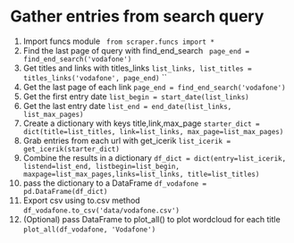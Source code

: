 # Gather entries from search query
1. Import funcs module ``` from scraper.funcs import *```
2. Find the last page of query with find_end_search ``` page_end = find_end_search('vodafone')```
3. Get titles and links with titles_links ```list_links, list_titles = titles_links('vodafone', page_end)```
``
4. Get the last page of each link
```page_end = find_end_search('vodafone')```
5. Get the first entry date
```list_begin = start_date(list_links)```
6. Get the last entry date 
```list_end = end_date(list_links, list_max_pages)```
7. Create a dictionary with keys title,link,max_page
```starter_dict = dict(title=list_titles, link=list_links, max_page=list_max_pages)```
8. Grab entries from each url with get_icerik
```list_icerik = get_icerik(starter_dict)```
9. Combine the results in a dictionary
``` df_dict = dict(entry=list_icerik, listend=list_end, listbegin=list_begin, maxpage=list_max_pages,links=list_links, title=list_titles) ```
10. pass the dictionary to a DataFrame
```df_vodafone = pd.DataFrame(df_dict)```
11. Export csv using to.csv method
```df_vodafone.to_csv('data/vodafone.csv')```
12. (Optional) pass DataFrame to plot_all() to plot wordcloud for each title
```plot_all(df_vodafone, 'Vodafone')```